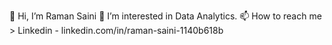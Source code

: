 👋 Hi, I’m Raman Saini
👀 I’m interested in Data Analytics.
📫 How to reach me > Linkedin - linkedin.com/in/raman-saini-1140b618b
